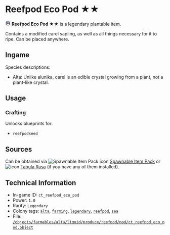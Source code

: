 # Reefpod Eco Pod ★★

<img src="https://raw.githubusercontent.com/Ceterai/Enternia/main/objects/farmables/alta/liquid/produce/reefpod/pod/icon.png" alt="Reefpod Eco Pod ★★ icon" loading="lazy" height="16px" width="auto" /> **Reefpod Eco Pod ★★** is a legendary plantable item.

Contains a modified carel sapling, as well as all things necessary for it to ripe. Can be placed anywhere.

## Ingame

Species descriptions:

- Alta: Unlike alunika, carel is an edible crystal growing from a plant, not a plant-like crystal.

## Usage

### Crafting

Unlocks blueprints for:

- `reefpodseed`

## Sources

Can be obtained via <img src="https://raw.githubusercontent.com/Silverfeelin/Starbound-SpawnableItemPack/master/interface/sip/iconSmall.png" alt="Spawnable Item Pack icon" width="18" height="14"/> [Spawnable Item Pack](https://steamcommunity.com/sharedfiles/filedetails/?id=733665104) or <img src="https://steamuserimages-a.akamaihd.net/ugc/263843960696222713/3EC9A7C005541F7D577EBCB8C5736B4EFC9973D6/" alt="icon" width="8" height="12"/> [Tabula Rasa](https://community.playstarbound.com/resources/the-tabula-rasa.3222/) (if you have any of them installed).

## Technical Information

- In-game ID: `ct_reefpod_eco_pod`
- Power: `1.0`
- Rarity: `Legendary`
- Colony tags: [`alta`](https://ceterai.github.io/MyEnternia/Wiki/Tags/Alta), [`farming`](https://ceterai.github.io/MyEnternia/Wiki/Tags/Farming), [`legendary`](https://ceterai.github.io/MyEnternia/Wiki/Tags/Legendary), [`reefpod`](https://ceterai.github.io/MyEnternia/Wiki/Tags/Reefpod), [`sea`](https://ceterai.github.io/MyEnternia/Wiki/Tags/Sea)
- File: [`/objects/farmables/alta/liquid/produce/reefpod/pod/ct_reefpod_eco_pod.object`](https://github.com/Ceterai/Enternia/blob/main/objects/farmables/alta/liquid/produce/reefpod/pod/ct_reefpod_eco_pod.object)
